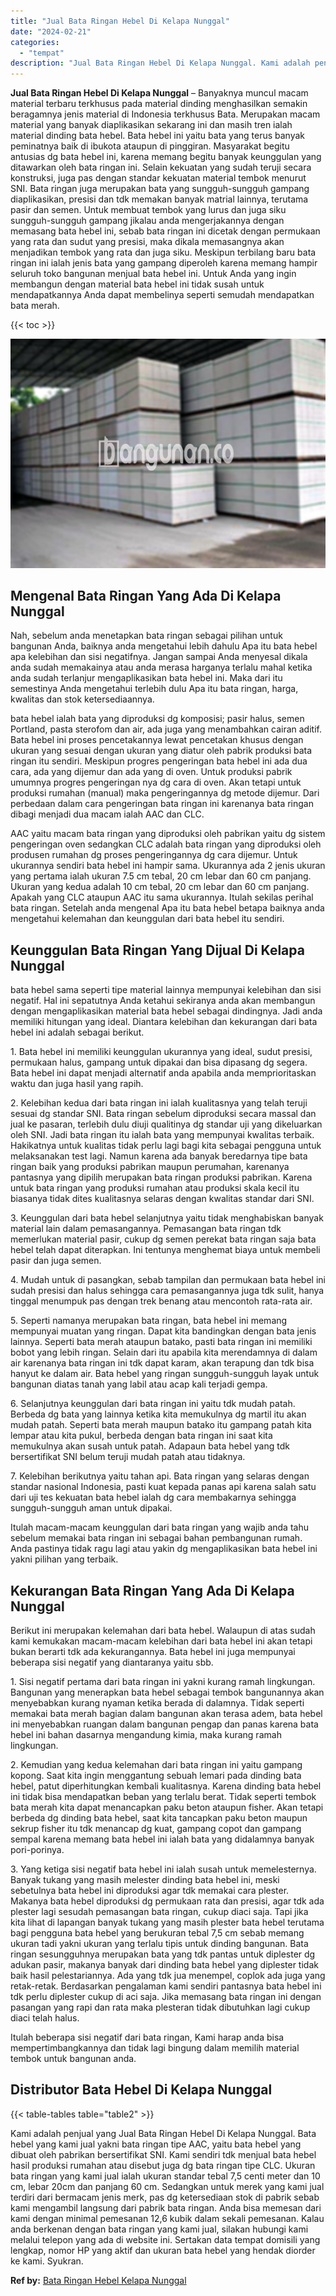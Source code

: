 ```yaml
---
title: "Jual Bata Ringan Hebel Di Kelapa Nunggal"
date: "2024-02-21"
categories: 
  - "tempat"
description: "Jual Bata Ringan Hebel Di Kelapa Nunggal. Kami adalah penjual yang Jual Bata Ringan Hebel Di Kelapa Nunggal. Bata hebel yang kami jual yakni bata ringan tipe..."
---
```


**Jual Bata Ringan Hebel Di Kelapa Nunggal** – Banyaknya muncul macam material terbaru terkhusus pada material dinding menghasilkan semakin beragamnya jenis material di Indonesia terkhusus Bata. Merupakan macam material yang banyak diaplikasikan sekarang ini dan masih tren ialah material dinding bata hebel. Bata hebel ini yaitu bata yang terus banyak peminatnya baik di ibukota ataupun di pinggiran. Masyarakat begitu antusias dg bata hebel ini, karena memang begitu banyak keunggulan yang ditawarkan oleh bata ringan ini. Selain kekuatan yang sudah teruji secara konstruksi, juga pas dengan standar kekuatan material tembok menurut SNI. Bata ringan juga merupakan bata yang sungguh-sungguh gampang diaplikasikan, presisi dan tdk memakan banyak matrial lainnya, terutama pasir dan semen. Untuk membuat tembok yang lurus dan juga siku sungguh-sungguh gampang jikalau anda mengerjakannya dengan memasang bata hebel ini, sebab bata ringan ini dicetak dengan permukaan yang rata dan sudut yang presisi, maka dikala memasangnya akan menjadikan tembok yang rata dan juga siku. Meskipun terbilang baru bata ringan ini ialah jenis bata yang gampang diperoleh karena memang hampir seluruh toko bangunan menjual bata hebel ini. Untuk Anda yang ingin membangun dengan material bata hebel ini tidak susah untuk mendapatkannya Anda dapat membelinya seperti semudah mendapatkan bata merah.

{{< toc >}}

![Jual Bata Ringan Hebel Di Kelapa Nunggal](/images/jual-hebel-murah-24.png)

## Mengenal Bata Ringan Yang Ada Di Kelapa Nunggal

Nah, sebelum anda menetapkan bata ringan sebagai pilihan untuk bangunan Anda, baiknya anda mengetahui lebih dahulu Apa itu bata hebel apa kelebihan dan sisi negatifnya. Jangan sampai Anda menyesal dikala anda sudah memakainya atau anda merasa harganya terlalu mahal ketika anda sudah terlanjur mengaplikasikan bata hebel ini. Maka dari itu semestinya Anda mengetahui terlebih dulu Apa itu bata ringan, harga, kwalitas dan stok ketersediaannya.

bata hebel ialah bata yang diproduksi dg komposisi; pasir halus, semen Portland, pasta sterofom dan air, ada juga yang menambahkan cairan aditif. Bata hebel ini proses pencetakannya lewat pencetakan khusus dengan ukuran yang sesuai dengan ukuran yang diatur oleh pabrik produksi bata ringan itu sendiri. Meskipun progres pengeringan bata hebel ini ada dua cara, ada yang dijemur dan ada yang di oven. Untuk produksi pabrik umumnya progres pengeringan nya dg cara di oven. Akan tetapi untuk produksi rumahan (manual) maka pengeringannya dg metode dijemur. Dari perbedaan dalam cara pengeringan bata ringan ini karenanya bata ringan dibagi menjadi dua macam ialah AAC dan CLC.

AAC yaitu macam bata ringan yang diproduksi oleh pabrikan yaitu dg sistem pengeringan oven sedangkan CLC adalah bata ringan yang diproduksi oleh produsen rumahan dg proses pengeringannya dg cara dijemur. Untuk ukurannya sendiri bata hebel ini hampir sama. Ukurannya ada 2 jenis ukuran yang pertama ialah ukuran 7.5 cm tebal, 20 cm lebar dan 60 cm panjang. Ukuran yang kedua adalah 10 cm tebal, 20 cm lebar dan 60 cm panjang. Apakah yang CLC ataupun AAC itu sama ukurannya. Itulah sekilas perihal bata ringan. Setelah anda mengenal Apa itu bata hebel betapa baiknya anda mengetahui kelemahan dan keunggulan dari bata hebel itu sendiri.

## Keunggulan Bata Ringan Yang Dijual Di Kelapa Nunggal

bata hebel sama seperti tipe material lainnya mempunyai kelebihan dan sisi negatif. Hal ini sepatutnya Anda ketahui sekiranya anda akan membangun dengan mengaplikasikan material bata hebel sebagai dindingnya. Jadi anda memiliki hitungan yang ideal. Diantara kelebihan dan kekurangan dari bata hebel ini adalah sebagai berikut.

1\. Bata hebel ini memiliki keunggulan ukurannya yang ideal, sudut presisi, permukaan halus, gampang untuk dipakai dan bisa dipasang dg segera. Bata hebel ini dapat menjadi alternatif anda apabila anda memprioritaskan waktu dan juga hasil yang rapih.

2\. Kelebihan kedua dari bata ringan ini ialah kualitasnya yang telah teruji sesuai dg standar SNI. Bata ringan sebelum diproduksi secara massal dan jual ke pasaran, terlebih dulu diuji qualitinya dg standar uji yang dikeluarkan oleh SNI. Jadi bata ringan itu ialah bata yang mempunyai kwalitas terbaik. Hakikatnya untuk kualitas tidak perlu lagi bagi kita sebagai pengguna untuk melaksanakan test lagi. Namun karena ada banyak beredarnya tipe bata ringan baik yang produksi pabrikan maupun perumahan, karenanya pantasnya yang dipilih merupakan bata ringan produksi pabrikan. Karena untuk bata ringan yang produksi rumahan atau produksi skala kecil itu biasanya tidak dites kualitasnya selaras dengan kwalitas standar dari SNI.

3\. Keunggulan dari bata hebel selanjutnya yaitu tidak menghabiskan banyak material lain dalam pemasangannya. Pemasangan bata ringan tdk memerlukan material pasir, cukup dg semen perekat bata ringan saja bata hebel telah dapat diterapkan. Ini tentunya menghemat biaya untuk membeli pasir dan juga semen.

4\. Mudah untuk di pasangkan, sebab tampilan dan permukaan bata hebel ini sudah presisi dan halus sehingga cara pemasangannya juga tdk sulit, hanya tinggal menumpuk pas dengan trek benang atau mencontoh rata-rata air.

5\. Seperti namanya merupakan bata ringan, bata hebel ini memang mempunyai muatan yang ringan. Dapat kita bandingkan dengan bata jenis lainnya. Seperti bata merah ataupun batako, pasti bata ringan ini memiliki bobot yang lebih ringan. Selain dari itu apabila kita merendamnya di dalam air karenanya bata ringan ini tdk dapat karam, akan terapung dan tdk bisa hanyut ke dalam air. Bata hebel yang ringan sungguh-sungguh layak untuk bangunan diatas tanah yang labil atau acap kali terjadi gempa.

6\. Selanjutnya keunggulan dari bata ringan ini yaitu tdk mudah patah. Berbeda dg bata yang lainnya ketika kita memukulnya dg martil itu akan mudah patah. Seperti bata merah maupun batako itu gampang patah kita lempar atau kita pukul, berbeda dengan bata ringan ini saat kita memukulnya akan susah untuk patah. Adapaun bata hebel yang tdk bersertifikat SNI belum teruji mudah patah atau tidaknya.

7\. Kelebihan berikutnya yaitu tahan api. Bata ringan yang selaras dengan standar nasional Indonesia, pasti kuat kepada panas api karena salah satu dari uji tes kekuatan bata hebel ialah dg cara membakarnya sehingga sungguh-sungguh aman untuk dipakai.

Itulah macam-macam keunggulan dari bata ringan yang wajib anda tahu sebelum memakai bata ringan ini sebagai bahan pembangunan rumah. Anda pastinya tidak ragu lagi atau yakin dg mengaplikasikan bata hebel ini yakni pilihan yang terbaik.

## Kekurangan Bata Ringan Yang Ada Di Kelapa Nunggal

Berikut ini merupakan kelemahan dari bata hebel. Walaupun di atas sudah kami kemukakan macam-macam kelebihan dari bata hebel ini akan tetapi bukan berarti tdk ada kekurangannya. Bata hebel ini juga mempunyai beberapa sisi negatif yang diantaranya yaitu sbb.

1\. Sisi negatif pertama dari bata ringan ini yakni kurang ramah lingkungan. Bangunan yang menerapkan bata hebel sebagai tembok bangunannya akan menyebabkan kurang nyaman ketika berada di dalamnya. Tidak seperti memakai bata merah bagian dalam bangunan akan terasa adem, bata hebel ini menyebabkan ruangan dalam bangunan pengap dan panas karena bata hebel ini bahan dasarnya mengandung kimia, maka kurang ramah lingkungan.

2\. Kemudian yang kedua kelemahan dari bata ringan ini yaitu gampang kopong. Saat kita ingin menggantung sebuah lemari pada dinding bata hebel, patut diperhitungkan kembali kualitasnya. Karena dinding bata hebel ini tidak bisa mendapatkan beban yang terlalu berat. Tidak seperti tembok bata merah kita dapat menancapkan paku beton ataupun fisher. Akan tetapi berbeda dg dinding bata hebel, saat kita tancapkan paku beton maupun sekrup fisher itu tdk menancap dg kuat, gampang copot dan gampang sempal karena memang bata hebel ini ialah bata yang didalamnya banyak pori-porinya.

3\. Yang ketiga sisi negatif bata hebel ini ialah susah untuk memelesternya. Banyak tukang yang masih melester dinding bata hebel ini, meski sebetulnya bata hebel ini diproduksi agar tdk memakai cara plester. Makanya bata hebel diproduksi dg permukaan rata dan presisi, agar tdk ada plester lagi sesudah pemasangan bata ringan, cukup diaci saja. Tapi jika kita lihat di lapangan banyak tukang yang masih plester bata hebel terutama bagi pengguna bata hebel yang berukuran tebal 7,5 cm sebab memang ukuran tadi yakni ukuran yang terlalu tipis untuk dinding bangunan. Bata ringan sesungguhnya merupakan bata yang tdk pantas untuk diplester dg adukan pasir, makanya banyak dari dinding bata hebel yang diplester tidak baik hasil pelestariannya. Ada yang tdk jua menempel, coplok ada juga yang retak-retak. Berdasarkan pengalaman kami sendiri pantasnya bata hebel ini tdk perlu diplester cukup di aci saja. Jika memasang bata ringan ini dengan pasangan yang rapi dan rata maka plesteran tidak dibutuhkan lagi cukup diaci telah halus.

Itulah beberapa sisi negatif dari bata ringan, Kami harap anda bisa mempertimbangkannya dan tidak lagi bingung dalam memilih material tembok untuk bangunan anda.

## Distributor Bata Hebel Di Kelapa Nunggal

{{< table-tables table="table2" >}}

Kami adalah penjual yang Jual Bata Ringan Hebel Di Kelapa Nunggal. Bata hebel yang kami jual yakni bata ringan tipe AAC, yaitu bata hebel yang dibuat oleh pabrikan bersertifikat SNI. Kami sendiri tdk menjual bata hebel hasil produksi rumahan atau disebut juga dg bata ringan tipe CLC. Ukuran bata ringan yang kami jual ialah ukuran standar tebal 7,5 centi meter dan 10 cm, lebar 20cm dan panjang 60 cm. Sedangkan untuk merek yang kami jual terdiri dari bermacam jenis merk, pas dg ketersediaan stok di pabrik sebab kami mengambil langsung dari pabrik bata ringan. Anda bisa memesan dari kami dengan minimal pemesanan 12,6 kubik dalam sekali pemesanan. Kalau anda berkenan dengan bata ringan yang kami jual, silakan hubungi kami melalui telepon yang ada di website ini. Sertakan data tempat domisili yang lengkap, nomor HP yang aktif dan ukuran bata hebel yang hendak diorder ke kami. Syukran.

**Ref by:** [Bata Ringan Hebel Kelapa Nunggal](https://id.wikipedia.org/wiki/Bata)
